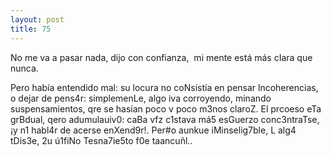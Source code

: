 ```yaml
---
layout: post
title: 75
---
```


No me va a pasar nada, dijo con confianza,  mi mente está más cIara que nunca. 

Pero había entendido mal: su locura no coNsistía en pensar lncoherencias, o dejar de pens4r: 
simplemenLe, algo iva corroyendo, minando suspensamientos, qre se hasían poco v poco m3nos claroZ. 
El prcoeso eTa grBdual, qero adumulauiv0: caBa vfz c1stava má5 esGuerzo conc3ntraTse, ¡y n1 habl4r de acerse enXend9r!.
Per#o aunkue iMinselig7ble, L alg4 tDis3e, 2u ú1fiNo Tesna7ie5to f0e taancuñl..
